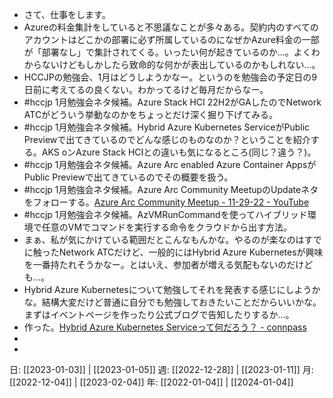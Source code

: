 - さて、仕事をします。
- Azureの料金集計をしていると不思議なことが多々ある。契約内のすべてのアカウントはどこかの部署に必ず所属しているのになぜかAzure料金の一部が「部署なし」で集計されてくる。いったい何が起きているのか…。よくわからないけどもしかしたら致命的な何かが表出しているのかもしれない…。
- HCCJPの勉強会、1月はどうしようかなー。というのを勉強会の予定日の9日前に考えてるの良くない。わかってるけど毎月だからなー。
- #hccjp 1月勉強会ネタ候補。Azure Stack HCI 22H2がGAしたのでNetwork ATCがどういう挙動なのかをちょっとだけ深く掘り下げてみる。
- #hccjp 1月勉強会ネタ候補。Hybrid Azure Kubernetes ServiceがPublic Previewで出てきているのでどんな感じのものなのか？ということを紹介する。AKS oンAzure Stack HCIとの違いも気になるところ(同じ？違う？)。
- #hccjp 1月勉強会ネタ候補。Azure Arc enabled Azure Container AppsがPublic Previewで出てきているのでその概要を扱う。
- #hccjp 1月勉強会ネタ候補。Azure Arc Community MeetupのUpdateネタをフォローする。[Azure Arc Community Meetup - 11-29-22 - YouTube](https://www.youtube.com/watch?v=WrDgVLeIL28)
- #hccjp 1月勉強会ネタ候補。AzVMRunCommandを使ってハイブリッド環境で任意のVMでコマンドを実行する命令をクラウドから出す方法。
- まぁ、私が気にかけている範囲だとこんなもんかな。やるのが楽なのはすでに触ったNetwork ATCだけど、一般的にはHybrid Azure Kubernetesが興味を一番持たれそうかなー。とはいえ、参加者が増える気配もないのだけども…。
- Hybrid Azure Kubernetesについて勉強してそれを発表する感じにしようかな。結構大変だけど普通に自分でも勉強しておきたいことだからいいかな。まずはイベントページを作ったり公式ブログで告知したりするか…。
- 作った。[Hybrid Azure Kubernetes Serviceって何だろう？ - connpass](https://hybridcloud.connpass.com/event/271159/)
- 
- 

日: [[2023-01-03]] | [[2023-01-05]]
週: [[2022-12-28]] | [[2023-01-11]]
月: [[2022-12-04]] | [[2023-02-04]]
年: [[2022-01-04]] | [[2024-01-04]]